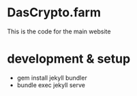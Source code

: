 DasCrypto.farm
==============

This is the code for the main website

# development & setup

* gem install jekyll bundler
* bundle exec jekyll serve
